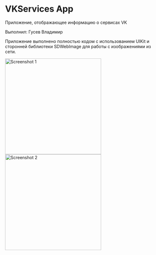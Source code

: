 # VKServices App
Приложение, отображающее информацию о сервисах VK

Выполнил: Гусев Владимир

Приложение выполнено полностью кодом с использованием UIKit и сторонней библиотеки SDWebImage для работы с изображениями из сети.

<p float="left">
  <img src="https://user-images.githubusercontent.com/53124465/178741451-e7344c46-ce8a-46eb-b1d6-a855cbcce7c3.png" alt="Screenshot 1" width="315">
  <img src="https://user-images.githubusercontent.com/53124465/178741566-8f6f4b07-a924-4025-899c-10d331a960db.png" alt="Screenshot 2" width="315">
</p>

